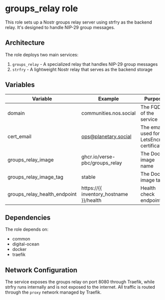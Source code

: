 # groups_relay role

This role sets up a Nostr groups relay server using strfry as the backend relay. It's designed to handle NIP-29 group messages.

## Architecture

The role deploys two main services:
1. `groups_relay` - A specialized relay that handles NIP-29 group messages
2. `strfry` - A lightweight Nostr relay that serves as the backend storage

## Variables

| Variable                     | Example                                    | Purpose                                    |
|-----------------------------|--------------------------------------------|--------------------------------------------|
| domain                      | communities.nos.social                      | The FQDN of the service                    |
| cert_email                  | ops@planetary.social                        | The email used for LetsEncrypt certificate |
| groups_relay_image          | ghcr.io/verse-pbc/groups_relay             | The Docker image name                      |
| groups_relay_image_tag      | stable                                     | The Docker image tag                       |
| groups_relay_health_endpoint| https://{{ inventory_hostname }}/health    | Health check endpoint                      |

## Dependencies

The role depends on:
- common
- digital-ocean
- docker
- traefik

## Network Configuration

The service exposes the groups relay on port 8080 through Traefik, while strfry runs internally and is not exposed to the internet. All traffic is routed through the `proxy` network managed by Traefik.
